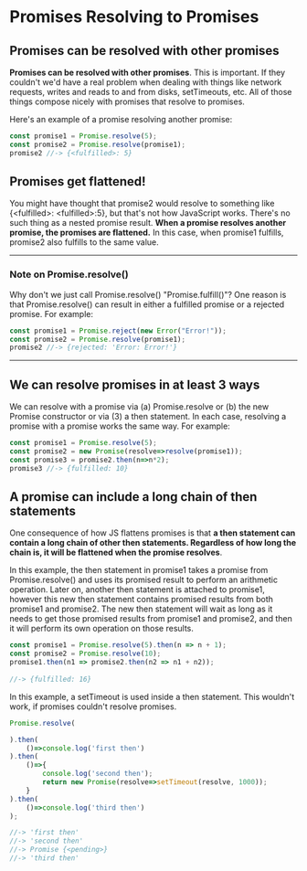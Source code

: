 # Promises Resolving to Promises

## Promises can be resolved with other promises

**Promises can be resolved with other promises**. This is important. If they couldn't we'd have a real problem when dealing with things like network requests, writes and reads to and from disks, setTimeouts, etc. All of those things compose nicely with promises that resolve to promises.

Here's an example of a promise resolving another promise:

```js
const promise1 = Promise.resolve(5);
const promise2 = Promise.resolve(promise1);
promise2 //-> {<fulfilled>: 5}
```

## Promises get flattened!

You might have thought that promise2 would resolve to something like {\<fulfilled\>: \<fulfilled\>:5}, but that's not how JavaScript works. There's no such thing as a nested promise result. **When a promise resolves another promise, the promises are flattened.** In this case, when promise1 fulfills, promise2 also fulfills to the same value.

---
### Note on Promise.resolve()

Why don't we just call Promise.resolve() "Promise.fulfill()"? One reason is that Promise.resolve() can result in either a fulfilled promise or a rejected promise. For example:

```js
const promise1 = Promise.reject(new Error("Error!"));
const promise2 = Promise.resolve(promise1);
promise2 //-> {rejected: 'Error: Error!'}
```

---

## We can resolve promises in at least 3 ways

We can resolve with a promise via (a) Promise.resolve or (b) the new Promise constructor or via (3) a then statement. In each case, resolving a promise with a promise works the same way. For example:

```js
const promise1 = Promise.resolve(5);
const promise2 = new Promise(resolve=>resolve(promise1));
const promise3 = promise2.then(n=>n*2);
promise3 //-> {fulfilled: 10}
```

## A promise can include a long chain of then statements

One consequence of how JS flattens promises is that **a then statement can contain a long chain of other then statements. Regardless of how long the chain is, it will be flattened when the promise resolves**.

In this example, the then statement in promise1 takes a promise from Promise.resolve() and uses its promised result to perform an arithmetic operation. Later on, another then statement is attached to promise1, however this new then statement contains promised results from both promise1 and promise2. The new then statement will wait as long as it needs to get those promised results from promise1 and promise2, and then it will perform its own operation on those results.

```js
const promise1 = Promise.resolve(5).then(n => n + 1);
const promise2 = Promise.resolve(10);
promise1.then(n1 => promise2.then(n2 => n1 + n2));
 
//-> {fulfilled: 16}
```

In this example, a setTimeout is used inside a then statement. This wouldn't work, if promises couldn't resolve promises.

```js
Promise.resolve(

).then(
    ()=>console.log('first then')
).then(
    ()=>{
        console.log('second then');
        return new Promise(resolve=>setTimeout(resolve, 1000));
    }
).then(
    ()=>console.log('third then')
);

//-> 'first then'
//-> 'second then'
//-> Promise {<pending>}
//-> 'third then'
```
